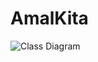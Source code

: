 # AmalKita
![Class Diagram](https://user-images.githubusercontent.com/79203499/116819765-a74c2d00-ab9b-11eb-9c0b-26371cc80313.png)
